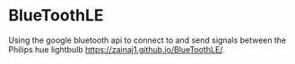 # BlueToothLE
Using the google bluetooth api to connect to and send signals between the Philips hue lightbulb
https://zainaj1.github.io/BlueToothLE/.